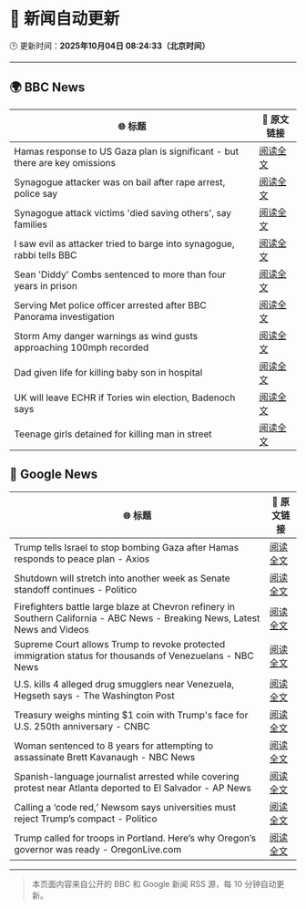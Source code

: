 # 🧠 新闻自动更新

🕒 更新时间：**2025年10月04日 08:24:33（北京时间）**

---

## 🌍 BBC News

| 🌐 标题 | 🔗 原文链接 |
|--------|-------------|
| Hamas response to US Gaza plan is significant - but there are key omissions | [阅读全文](https://www.bbc.com/news/articles/cvg9myeqjl1o?at_medium=RSS&at_campaign=rss) |
| Synagogue attacker was on bail after rape arrest, police say | [阅读全文](https://www.bbc.com/news/articles/cly97ervz1zo?at_medium=RSS&at_campaign=rss) |
| Synagogue attack victims 'died saving others', say families | [阅读全文](https://www.bbc.com/news/articles/cly6eve5p06o?at_medium=RSS&at_campaign=rss) |
| I saw evil as attacker tried to barge into synagogue, rabbi tells BBC | [阅读全文](https://www.bbc.com/news/articles/cwy9lkeqyzyo?at_medium=RSS&at_campaign=rss) |
| Sean 'Diddy' Combs sentenced to more than four years in prison | [阅读全文](https://www.bbc.com/news/articles/czx0gx227z4o?at_medium=RSS&at_campaign=rss) |
| Serving Met police officer arrested after BBC Panorama investigation | [阅读全文](https://www.bbc.com/news/articles/c86422y9vxno?at_medium=RSS&at_campaign=rss) |
| Storm Amy danger warnings as wind gusts approaching 100mph recorded | [阅读全文](https://www.bbc.com/news/articles/c98d2ep62z7o?at_medium=RSS&at_campaign=rss) |
| Dad given life for killing baby son in hospital | [阅读全文](https://www.bbc.com/news/articles/c62q1q1vd9yo?at_medium=RSS&at_campaign=rss) |
| UK will leave ECHR if Tories win election, Badenoch says | [阅读全文](https://www.bbc.com/news/articles/c1mxy2j2elro?at_medium=RSS&at_campaign=rss) |
| Teenage girls detained for killing man in street | [阅读全文](https://www.bbc.com/news/articles/c3w5y5xyv53o?at_medium=RSS&at_campaign=rss) |

## 📰 Google News

| 🌐 标题 | 🔗 原文链接 |
|--------|-------------|
| Trump tells Israel to stop bombing Gaza after Hamas responds to peace plan - Axios | [阅读全文](https://news.google.com/rss/articles/CBMif0FVX3lxTE1vUzN3NUNhdW5KdGZNLW0tdndmRk0tU3p3aDhxMkdHLW84YVJCTGR0RnFvTl8zVHNLU090NTBfMEpzN3JFbUQ1VERoV1phR1RRX1g0QXhnWmk3ektQTFdNZFBDcm8ydERPWVI3U01vaGZfMHR5cy1jTm5qV1NYLVE?oc=5) |
| Shutdown will stretch into another week as Senate standoff continues - Politico | [阅读全文](https://news.google.com/rss/articles/CBMiugFBVV95cUxQQWR1S1M0dGlaZnUza0V2dWJYZDFSS0c0NDV3X0xNU1VqR0cwTnJqS3d4TzFRWTFTX2wwendZQkJrdnVyQWFxVFBqU0prY1ZLOFBqNDBqZVhCZkNNVi1XelA1ZEp5REJPWEVNeUY3akNvX2x0bl9VS2MwejlXU1pZdXhQUnBpeEhqdENwQ0w2Zk83NzhWMXpGSC1mbS1JMzF2ZTc0SDQ4QVpkR05DWWJibmlOYnM2QnZjemc?oc=5) |
| Firefighters battle large blaze at Chevron refinery in Southern California - ABC News - Breaking News, Latest News and Videos | [阅读全文](https://news.google.com/rss/articles/CBMioAFBVV95cUxOQzYzODFITFRyS0F5MGdKTTZwOUZwd0Q4NDllUmtKZUVCcTVWYVZHVUhKZThXS3p4UDJCV2NBLVJVYWZSY05UdnhVR0NBOUJORGhGQzhGUlFkZTFPVmhWVWdhYXdNcHVUX0VrNjlmZFV4bUNHSGRISmFoVjZPbmdzMUpYbl8wa1paVDdkVWlfa1dKb2ZHbzRIdUtQa0ZiZnhV0gGmAUFVX3lxTE5TOWdiaHhJX216UE1xcVVVdEZjQVZzRVI0blZYSXppWXhOUENDV21KSHE1aEk0emxSbVpxUm5QczFtazRRSnlPTGhjTkU2R1VxYVBLVTRTQXBfREdEMk5fZGVTUUtjdUNSc0ppRV9kM2c4S051V0R2SlkwZlFDdXlrY3kwRVQ1ZmxoODN2ZEhoRlVxNEdHS0tRVm5jNjR0Z3hINlZ6Unc?oc=5) |
| Supreme Court allows Trump to revoke protected immigration status for thousands of Venezuelans - NBC News | [阅读全文](https://news.google.com/rss/articles/CBMiuwFBVV95cUxQVWhfRDdrRHFQTjRONjh5cUJJQkNVTE1VeE1DZENhY2s0MzBrRW5FMjNPREFaUUpRWlFSMm8tV2piM3dTTjU5ZGtWRTh6bXZUVDBIMHc4ZlRFNlpLUXRQUTBENGpXUXZVNnZSem9XY3UtZGZaS1padkYwbmxXYUM4S2FZMVN3LU1xUmdTZkpuVHk0Snc2U2JmaGZHYWFnNlFpVFpCZHdLODJwTXFEb2VERGdtU2NieWI2enlz0gFWQVVfeXFMTlRQZWFuXzlBZkNDTzJzVzV4d0pCcHJkUlRTMndlOVVuNUlLdGMyeWc3M2kyaDhwc2h4cmM5Y2J5ZUdEOVlmRE5GR1hKMHhwcU9acFRHdkE?oc=5) |
| U.S. kills 4 alleged drug smugglers near Venezuela, Hegseth says - The Washington Post | [阅读全文](https://news.google.com/rss/articles/CBMilAFBVV95cUxQZjdYUTd3M3p1WE1CSjhHam1udmlvR3FhRXFQNXNCVVF2djV0RVFlWlVFUU42WTdIdno5WHJCd1VDc1dZLV9kek8wUGw0MDkyOUlmWDRYc0lhOE1WRU14ZlVHNXlTQjRrTnNBTTFQckktU3pTdDJFMlp6R0NYWU1kZ1FDVlBOS0d1dWF5cndHNVdiemZl?oc=5) |
| Treasury weighs minting $1 coin with Trump's face for U.S. 250th anniversary - CNBC | [阅读全文](https://news.google.com/rss/articles/CBMid0FVX3lxTE9XYktvQVczSndxc3RPemVVUVlXa2RrQWRDQWxXaEZzVnZpcjAzWlhDZ1FoNERqMkVYcXRUdzJTRW15R19hV3AxcVJRaU1aWEllMWRLNGNsYWtfUGdhRlBPNjJDMW13UWsyNFVZSTFIVzNvSEtRdFVN0gF8QVVfeXFMT2JlYURsTHAwNndVWEVIQUhlOXl1OHdiREl4eXB5aklfcGYyZTNBckdZOU40OWJGdHpsMnNaWjdISGdTSk4zNzFLWjBTbm1WSlVjZXV2Z3dINlhjMF8xT1k5dUh2bW5hWmtESVpzT3lPNlVRaUdXblE0VWhyMg?oc=5) |
| Woman sentenced to 8 years for attempting to assassinate Brett Kavanaugh - NBC News | [阅读全文](https://news.google.com/rss/articles/CBMirwFBVV95cUxOQlZ3ZVlPQm5JWnlSbDVRbDA4eWxhc0JtYk5ManVJbVJ0NFB3RDBtcXVzRDJrTmFndE9BTEhvWHU2Rjd1bWR5RVF0enJXRlpIZnFwZ3dYSDlyU29DNDcyM3l5V0lyaW9Ga2ZTdjJiTHdTc0NtTDlBTXJMNzFLLTFURkV1a1FsZjR2YTc1eHFQZGxPaEYtMlJGaEhpVkY3cnJWRElJbkc1S3RLN0VacWtF?oc=5) |
| Spanish-language journalist arrested while covering protest near Atlanta deported to El Salvador - AP News | [阅读全文](https://news.google.com/rss/articles/CBMiuAFBVV95cUxPVWRBYzhHN3dKS3gwbFRLTkROSVpXQzJ3U2I2Mm5HN1EzRVlBeGhwR1ZMVU5WcTRRMWJaM0dqdXZwbkRpTVlsdl85STBlZkF3MzBhZi1fUzI4Ry1FaEswT2N5d2Q1QURURWotdTNaSjM5Q0hoYjdJdW9COVpHOTF6S0RIMk9fRXRtd3RZeHE2cFpQbkVLM0hJeElsS3lJTnJfWTZsVnhwRkZUWUgtOHhIOENCUXB4NUZo?oc=5) |
| Calling a ‘code red,’ Newsom says universities must reject Trump’s compact - Politico | [阅读全文](https://news.google.com/rss/articles/CBMivAFBVV95cUxNcGVySXlhQWw1M0lVeE9semNiWk1WbFpjVk9KaW9iR2wzQ1gxSnFqU2NPbTRKVnZmbjZBM2hXZjFpVHdEdFY4Mlc3YmhaTVltRjJVN09MemJUOE1kUmhORm15Zmh2T1Zzd3pRMzRJVjkzaWt5MEYyWkMxS0JfQnhObFQxX1hMVmZ0R09JZ1ZMZUNEOFJaaGc1b2V1YkRBVzMyYVJQcXN5WWs5WkVaOHVaZ2RZSFNyaU0tNnF3Ng?oc=5) |
| Trump called for troops in Portland. Here’s why Oregon’s governor was ready - OregonLive.com | [阅读全文](https://news.google.com/rss/articles/CBMivgFBVV95cUxPUV9zNWt5ejlIcUFubVFrdGFacjJFVlc1emFpLWgtV1lJS2tKdWNMX09Xa0RzaWxjSlducUp0Qi1ZR01NbFZRTGY4dHpkZDB6ZnlrbE02N1ZnaHRvckVET3Z3UmxXSzVPbTdkUk1sZVZtb2x4UmVwVkxVSEtBVzdMNFlaaDZRUVV0c29TLVA5b0h1c0lKVnJQYmhIUjl2ejJIRUxOU0FIdUFZaDhZZVB5T0E3eTZzcWFtVmwzdnFR?oc=5) |

---
> 本页面内容来自公开的 BBC 和 Google 新闻 RSS 源，每 10 分钟自动更新。
